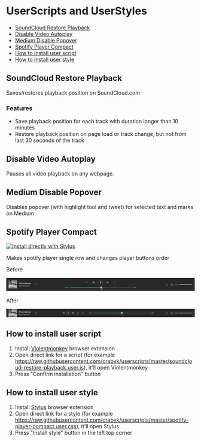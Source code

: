 <!-- omit in toc -->
# UserScripts and UserStyles

- [SoundCloud Restore Playback](#soundcloud-restore-playback)
- [Disable Video Autoplay](#disable-video-autoplay)
- [Medium Disable Popover](#medium-disable-popover)
- [Spotify Player Compact](#spotify-player-compact)
- [How to install user script](#how-to-install-user-script)
- [How to install user style](#how-to-install-user-style)

## SoundCloud Restore Playback

Saves/restores playback position on SoundCloud.com

<!-- omit in toc -->
### Features

- Save playback position for each track with duration longer than 10 minutes
- Restore playback position on page load or track change, but not from last 30 seconds of the track

## Disable Video Autoplay

Pauses all video playback on any webpage.

## Medium Disable Popover

Disables popover (with highlight tool and tweet) for selected text and marks on Medium

## Spotify Player Compact

[![Install directly with Stylus](https://img.shields.io/badge/Install%20directly%20with-Stylus-00adad.svg)](https://raw.githubusercontent.com/crabvk/userscripts/master/spotify-player-compact.user.css)

Makes spotify player single row and changes player buttons order

Before

![Spotify Player Compact (before)](screenshots/spotify-player-compact_before.png)

After

![Spotify Player Compact (after)](screenshots/spotify-player-compact_after.png)

## How to install user script

1. Install [Violentmonkey](https://violentmonkey.github.io/get-it/) browser extension
2. Open direct link for a script (for example https://raw.githubusercontent.com/crabvk/userscripts/master/soundcloud-restore-playback.user.js), it'll open Violentmonkey
3. Press "Confirm installation" button

## How to install user style

1. Install [Stylus](https://github.com/openstyles/stylus) browser extension
2. Open direct link for a style (for example https://raw.githubusercontent.com/crabvk/userscripts/master/spotify-player-compact.user.css), it'll open Stylus
3. Press "Install style" button in the left top corner
